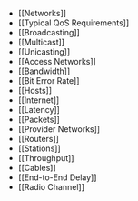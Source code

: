 - [[Networks]]
- [[Typical QoS Requirements]]
- [[Broadcasting]]
- [[Multicast]]
- [[Unicasting]]
- [[Access Networks]]
- [[Bandwidth]]
- [[Bit Error Rate]]
- [[Hosts]]
- [[Internet]]
- [[Latency]]
- [[Packets]]
- [[Provider Networks]]
- [[Routers]]
- [[Stations]]
- [[Throughput]]
- [[Cables]]
- [[End-to-End Delay]]
- [[Radio Channel]]